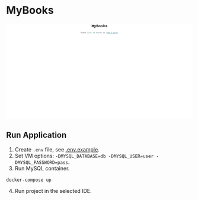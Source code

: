 # MyBooks

![Demo of application](demo.gif)

## Run Application

1. Create `.env` file, see [.env.example](.env.example).
2. Set VM options: `-DMYSQL_DATABASE=db -DMYSQL_USER=user -DMYSQL_PASSWORD=pass`.
3. Run MySQL container.

```shell
docker-compose up
```

4. Run project in the selected IDE.